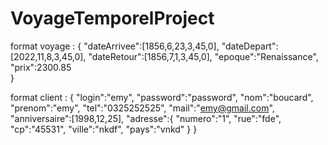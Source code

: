 # VoyageTemporelProject


format voyage : 
{
   "dateArrivee":[1856,6,23,3,45,0],
   "dateDepart":[2022,11,8,3,45,0],
   "dateRetour":[1856,7,1,3,45,0],
   "epoque":"Renaissance",
   "prix":2300.85	
}

format client : 
{
   "login":"emy",
   "password":"password",
   "nom":"boucard",
   "prenom":"emy",
   "tel":"0325252525",
   "mail":"emy@gmail.com",
   "anniversaire":[1998,12,25],
   "adresse":{
       "numero":"1",
       "rue":"fde",
       "cp":"45531",
       "ville":"nkdf",
       "pays":"vnkd"
   }
}
